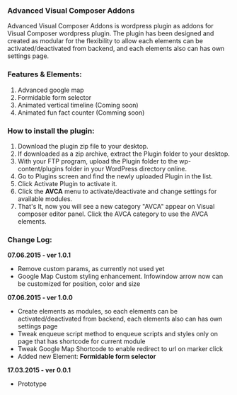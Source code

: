 ### Advanced Visual Composer Addons
Advanced Visual Composer Addons is wordpress plugin as addons for Visual Composer wordpress plugin. The plugin has been designed and created as modular for the flexibility to allow each elements can be activated/deactivated from backend, and each elements also can has own settings page.

### Features & Elements:  
1. Advanced google map
1. Formidable form selector
1. Animated vertical timeline (Coming soon)
1. Animated fun fact counter (Comming soon)

### How to install the plugin:

1. Download the plugin zip file to your desktop.
1. If downloaded as a zip archive, extract the Plugin folder to your desktop.
1. With your FTP program, upload the Plugin folder to the wp-content/plugins folder in your WordPress directory online.
1. Go to Plugins screen and find the newly uploaded Plugin in the list.
1. Click Activate Plugin to activate it.
1. Click the **AVCA** menu to activate/deactivate and change settings for available modules.
1. That's It, now you will see a new category "AVCA" appear on Visual composer editor panel. Click the AVCA category to use the AVCA elements.

### Change Log:

**07.06.2015 - ver 1.0.1**

 - Remove custom params, as currently not used yet
 - Google Map Custom styling enhancement. Infowindow arrow now can be customized for position, color and size


**07.06.2015 - ver 1.0.0**

 - Create elements as modules, so each elements can be activated/deactivated from backend, each elements also can has own settings page
 - Tweak enqueue script method to enqueue scripts and styles only on page that has shortcode for current module
 - Tweak Google Map Shortcode to enable redirect to url on marker click
 - Added new Element: **Formidable form selector**


**17.03.2015 - ver 0.0.1**

 - Prototype
